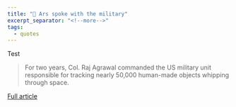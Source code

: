 ```yaml
---
title: "🔗 Ars spoke with the military"
excerpt_separator: "<!--more-->"
tags:
  - quotes
---
```

Test

> For two years, Col. Raj Agrawal commanded the US military unit responsible for tracking nearly 50,000 human-made objects whipping through space. 

[Full article](https://arstechnica.com/science/2025/07/ars-spoke-with-the-militarys-chief-orbital-traffic-cop-heres-what-we-learned/)
